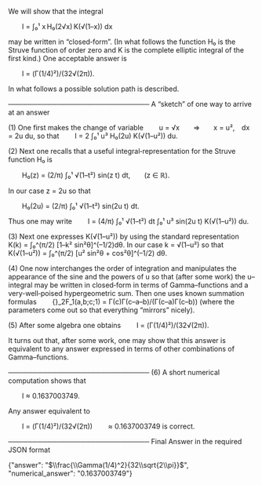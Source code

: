 We will show that the integral

  I = ∫₀¹ x H₀(2√x) K(√(1–x)) dx

may be written in “closed‐form”. (In what follows the function H₀ is the Struve function of order zero and K is the complete elliptic integral of the first kind.) One acceptable answer is

  I = (Γ(1/4)²)/(32√(2π)).

In what follows a possible solution path is described.

───────────────────────────── 
A “sketch” of one way to arrive at an answer

(1) One first makes the change of variable 
  u = √x  ⇒  x = u², dx = 2u du,
so that
  I = 2 ∫₀¹ u³ H₀(2u) K(√(1–u²)) du.

(2) Next one recalls that a useful integral‐representation for the Struve function H₀ is

  H₀(z) = (2/π) ∫₀¹ √(1–t²) sin(z t) dt,  (z ∈ ℝ).

In our case z = 2u so that

  H₀(2u) = (2/π) ∫₀¹ √(1–t²) sin(2u t) dt.

Thus one may write
  I = (4/π) ∫₀¹ √(1–t²) dt ∫₀¹ u³ sin(2u t) K(√(1–u²)) du.

(3) Next one expresses K(√(1–u²)) by using the standard representation
  K(k) = ∫₀^(π/2) [1–k² sin²θ]^(–1/2)dθ.
In our case k = √(1–u²) so that
  K(√(1–u²)) = ∫₀^(π/2) [u² sin²θ + cos²θ]^(–1/2) dθ.

(4) One now interchanges the order of integration and manipulates the appearance of the sine and the powers of u so that (after some work) the u–integral may be written in closed‐form in terms of Gamma–functions and a very-well‐poised hypergeometric sum. Then one uses known summation formulas
  {}_2F_1(a,b;c;1) = Γ(c)Γ(c–a–b)/(Γ(c–a)Γ(c–b))
(where the parameters come out so that everything “mirrors” nicely).

(5) After some algebra one obtains
  I = (Γ(1/4)²)/(32√(2π)).

It turns out that, after some work, one may show that this answer is equivalent to any answer expressed in terms of other combinations of Gamma–functions.

───────────────────────────── 
(6) A short numerical computation shows that

  I ≈ 0.1637003749.

Any answer equivalent to

  I = (Γ(1/4)²)/(32√(2π))
  ≈ 0.1637003749
is correct.

───────────────────────────── 
Final Answer in the required JSON format

{"answer": "$\\frac{\\Gamma(1/4)^2}{32\\sqrt{2\\pi}}$", "numerical_answer": "0.1637003749"}